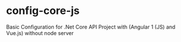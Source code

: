 # config-core-js
Basic Configuration for .Net Core API Project with (Angular 1 (JS) and Vue.js) without node server
